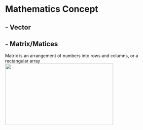# Mathematics Concept 
## - Vector 
## - Matrix/Matices 
Matrix is an arrangement of numbers into rows and columns, or a rectangular array  
<img src="https://github.com/leizhangg/Data-Mining-with-R/blob/main/img/maxresdefault.jpg" width="350" height="200">

